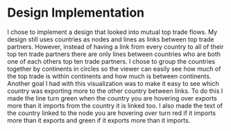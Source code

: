 Design Implementation
===
I chose to implement a design that looked into mutual top trade flows. My design still uses countries as nodes and lines as links between top trade partners. However, instead of having a link from every country to all of their top ten trade partners there are only lines between countries who are both one of each others top ten trade partners. I chose to group the countries together by continents in circles so the viewer can easily see how much of the top trade is within continents and how much is between continents. Another goal I had with this visualization was to make it easy to see which country was exporting more to the other country between links. To do this I made the line turn green when the country you are hovering over exports more than it imports from the country it is linked too. I also made the text of the country linked to the node you are hovering over turn red if it imports more than it exports and green if it exports more than it imports. 
